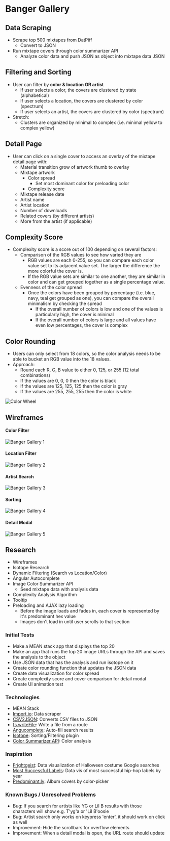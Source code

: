 # Banger Gallery

## Data Scraping
- Scrape top 500 mixtapes from DatPiff
  - Convert to JSON
- Run mixtape covers through color summarizer API
  - Analyze color data and push JSON as object into mixtape data JSON

## Filtering and Sorting
- User can filter by **color & location OR artist**
  - If user selects a color, the covers are clustered by state (alphabetical)
  - If user selects a location, the covers are clustered by color (spectrum)
  - If user selects an artist, the covers are clustered by color (spectrum)
- Stretch:
  - Clusters are organized by minimal to complex (i.e. minimal yellow to complex yellow)

## Detail Page
- User can click on a single cover to access an overlay of the mixtape detail page with:
  - Material transition grow of artwork thumb to overlay
  - Mixtape artwork
    - Color spread
      - Set most dominant color for preloading color
    - Complexity score
  - Mixtape release date
  - Artist name
  - Artist location
  - Number of downloads
  - Related covers (by different artists)
  - More from the artist (if applicable)

## Complexity Score
- Complexity score is a score out of 100 depending on several factors:
  - Comparison of the RGB values to see how varied they are
    - RGB values are each 0-255, so you can compare each color value set to its adjacent value set. The larger the difference the more colorful the cover is.
    - If the RGB value sets are similar to one another, they are similar in color and can get grouped together as a single percentage value.
  - Evenness of the color spread
    - Once the colors have been grouped by percentage (i.e. blue, navy, teal get grouped as one), you can compare the overall minimalism by checking the spread
      - If the overall number of colors is low and one of the values is particularly high, the cover is minimal
      - If the overall number of colors is large and all values have even low percentages, the cover is complex

## Color Rounding
- Users can only select from 18 colors, so the color analysis needs to be able to bucket an RGB value into the 18 values.
- Approach:
  - Round each R, G, B value to either 0, 125, or 255 (12 total combinations)
  - If the values are 0, 0, 0 then the color is black
  - If the values are 125, 125, 125 then the color is gray
  - If the values are 255, 255, 255 then the color is white

![Color Wheel](http://i.imgur.com/CWFDM5k.jpg)

## Wireframes

#### Color Filter
![Banger Gallery 1](http://i.imgur.com/TQiLN5n.png)
#### Location Filter
![Banger Gallery 2](http://i.imgur.com/xIMOR7y.png)
#### Artist Search
![Banger Gallery 3](http://i.imgur.com/Cl1OtPE.png)
#### Sorting
![Banger Gallery 4](http://i.imgur.com/UxvVicw.png)
#### Detail Modal
![Banger Gallery 5](http://i.imgur.com/IUGRSw5.png)

## Research
- Wireframes
- Isotope Research
- Dynamic Filtering (Search vs Location/Color)
- Angular Autocomplete
- Image Color Summarizer API
  - Seed mixtape data with analysis data
- Complexity Analysis Algorithm
- Tooltip
- Preloading and AJAX lazy loading
  - Before the image loads and fades in, each cover is represented by it's predominant hex value
  - Images don't load in until user scrolls to that section

### Initial Tests
- Make a MEAN stack app that displays the top 20
- Make an app that runs the top 20 image URLs through the API and saves the analysis to the object
- Use JSON data that has the analysis and run isotope on it
- Create color rounding function that updates the JSON data
- Create data visualization for color spread
- Create complexity score and cover comparison for detail modal
- Create UI animation test

### Technologies
- MEAN Stack
- [Import.io](https://import.io/): Data scraper
- [CSV2JSON](http://www.csvjson.com/csv2json): Converts CSV files to JSON
- [fs.writeFile](https://nodejs.org/api/fs.html#fs_fs_writefile_file_data_options_callback): Write a file from a route
- [Angucomplete](http://ghiden.github.io/angucomplete-alt/): Auto-fill search results
- [Isotope](http://isotope.metafizzy.co/): Sorting/Filtering plugin
- [Color Summarizer API](http://mkweb.bcgsc.ca/color-summarizer/): Color analysis

### Inspiration
- [Frightgeist](https://frightgeist.withgoogle.com/): Data visualization of Halloween costume Google searches
- [Most Successful Labels](http://poly-graph.co/labels/): Data vis of most successful hip-hop labels by year
- [Predominant.ly](http://predominant.ly/): Album covers by color-picker

### Known Bugs / Unresolved Problems
- Bug: If you search for artists like YG or Lil B results with those characters will show e.g. T'yg'a or 'Lil B'oosie
- Bug: Artist search only works on keypress 'enter', it should work on click as well
- Improvement: Hide the scrollbars for overflow elements
- Improvement: When a detail modal is open, the URL route should update

